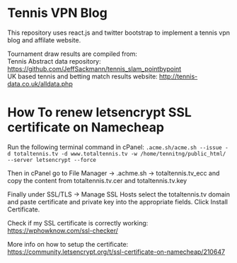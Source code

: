 # Tennis VPN Blog

This repository uses react.js and twitter bootstrap to implement a tennis vpn blog and affilate website.

Tournament draw results are compiled from: <br>
Tennis Abstract data repository: https://github.com/JeffSackmann/tennis_slam_pointbypoint <br>
UK based tennis and betting match results website: http://tennis-data.co.uk/alldata.php

# How To renew letsencrypt SSL certificate on Namecheap

Run the following terminal command in cPanel:
`.acme.sh/acme.sh --issue -d totaltennis.tv -d www.totaltennis.tv -w /home/tennitng/public_html/ --server letsencrypt --force`

Then in cPanel go to File Manager -> .achme.sh -> totaltennis.tv_ecc and copy the content from totaltennis.tv.cer and totaltennis.tv.key

Finally under SSL/TLS -> Manage SSL Hosts select the totaltennis.tv domain and paste certificate and private key into the appropriate fields. Click Install Certificate.

Check if my SSL certificate is correctly working:
https://wphowknow.com/ssl-checker/

More info on how to setup the certificate:
https://community.letsencrypt.org/t/ssl-certificate-on-namecheap/210647
